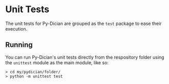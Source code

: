 # Unit Tests

The unit tests for Py-Dician are grouped as the `test` package to ease their execution.

## Running

You can run Py-Dician's unit tests directly from the respository folder using the `unittest` module as the main module, like so:

```
> cd my/pydician/folder/
> python -m unittest test
```
